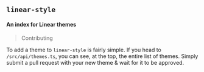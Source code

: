 ## `linear-style`

#### An index for Linear themes

> Contributing

To add a theme to `linear-style` is fairly simple. If you head to `/src/api/themes.ts`, you can see, at the top, the entire list of themes. Simply submit a pull request with your new theme & wait for it to be approved.
